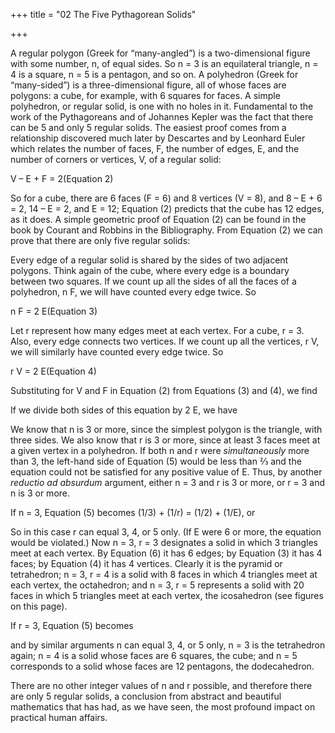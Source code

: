 +++
title = "02 The Five Pythagorean Solids"

+++





A regular polygon \(Greek for “many-angled”\) is a two-dimensional figure with some number, n, of equal sides. So n = 3 is an equilateral triangle, n = 4 is a square, n = 5 is a pentagon, and so on. A polyhedron \(Greek for “many-sided”\) is a three-dimensional figure, all of whose faces are polygons: a cube, for example, with 6 squares for faces. A simple polyhedron, or regular solid, is one with no holes in it. Fundamental to the work of the Pythagoreans and of Johannes Kepler was the fact that there can be 5 and only 5 regular solids. The easiest proof comes from a relationship discovered much later by Descartes and by Leonhard Euler which relates the number of faces, F, the number of edges, E, and the number of corners or vertices, V, of a regular solid:

V – E \+ F = 2\(Equation 2\)

So for a cube, there are 6 faces \(F = 6\) and 8 vertices \(V = 8\), and 8 – E \+ 6 = 2, 14 – E = 2, and E = 12; Equation \(2\) predicts that the cube has 12 edges, as it does. A simple geometric proof of Equation \(2\) can be found in the book by Courant and Robbins in the Bibliography. From Equation \(2\) we can prove that there are only five regular solids:

Every edge of a regular solid is shared by the sides of two adjacent polygons. Think again of the cube, where every edge is a boundary between two squares. If we count up all the sides of all the faces of a polyhedron, n F, we will have counted every edge twice. So

n F = 2 E\(Equation 3\)

Let r represent how many edges meet at each vertex. For a cube, r = 3. Also, every edge connects two vertices. If we count up all the vertices, r V, we will similarly have counted every edge twice. So

r V = 2 E\(Equation 4\)

Substituting for V and F in Equation \(2\) from Equations \(3\) and \(4\), we find



If we divide both sides of this equation by 2 E, we have



We know that n is 3 or more, since the simplest polygon is the triangle, with three sides. We also know that r is 3 or more, since at least 3 faces meet at a given vertex in a polyhedron. If both n and r were *simultaneously* more than 3, the left-hand side of Equation \(5\) would be less than ⅔ and the equation could not be satisfied for any positive value of E. Thus, by another *reductio ad absurdum* argument, either n = 3 and r is 3 or more, or r = 3 and n is 3 or more.

If n = 3, Equation \(5\) becomes \(1/3\) \+ \(1/r\) = \(1/2\) \+ \(1/E\), or



So in this case r can equal 3, 4, or 5 only. \(If E were 6 or more, the equation would be violated.\) Now n = 3, r = 3 designates a solid in which 3 triangles meet at each vertex. By Equation \(6\) it has 6 edges; by Equation \(3\) it has 4 faces; by Equation \(4\) it has 4 vertices. Clearly it is the pyramid or tetrahedron; n = 3, r = 4 is a solid with 8 faces in which 4 triangles meet at each vertex, the octahedron; and n = 3, r = 5 represents a solid with 20 faces in which 5 triangles meet at each vertex, the icosahedron \(see figures on this page\).

If r = 3, Equation \(5\) becomes



and by similar arguments n can equal 3, 4, or 5 only, n = 3 is the tetrahedron again; n = 4 is a solid whose faces are 6 squares, the cube; and n = 5 corresponds to a solid whose faces are 12 pentagons, the dodecahedron.

There are no other integer values of n and r possible, and therefore there are only 5 regular solids, a conclusion from abstract and beautiful mathematics that has had, as we have seen, the most profound impact on practical human affairs.



